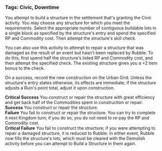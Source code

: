 ### Tags: Civic, Downtime

You attempt to build a structure in the settlement that's granting the Civic activity. You may choose any structure for which you meet the requirements. Select the appropriate number of contiguous buildable lots in a single block as specified by the structure's entry and spend the specified RP and Commodity cost. Then attempt the structure's skill check.  
  
You can also use this activity to attempt to repair a structure that was damaged as the result of an event but hasn't been replaced by Rubble. To do this, first spend half the structure's listed RP and Commodity cost, and then attempt the specified check. The existing structure gives you a +2 item bonus to the check.  
  
On a success, record the new construction on the Urban Grid. Unless the structure's entry states otherwise, its effects are immediate; if the structure adjusts a Ruin's point total, adjust it upon construction.  
  
**Critical Success** You construct or repair the structure with great efficiency and get back half of the Commodities spent in construction or repair.  
**Success** You construct or repair the structure.  
**Failure** You fail to construct or repair the structure. You can try to complete it next Kingdom turn; if you do so, you do not need to re-pay the RP and Commodity cost.  
**Critical Failure** You fail to construct the structure; if you were attempting to repair a damaged structure, it is reduced to Rubble. In either event, Rubble now fills the structure's lots, which must be cleared with the Demolish activity before you can attempt to Build a Structure in them again.

